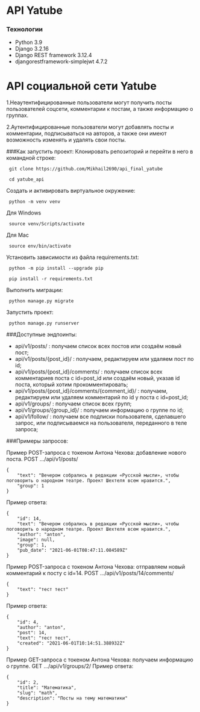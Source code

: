 # API Yatube

### Технологии

* Python 3.9
* Django 3.2.16
* Django REST framework 3.12.4
* djangorestframework-simplejwt 4.7.2
# API социальной сети Yatube

1.Неаутентифицированные пользователи могут получить посты пользователей соцсети,  комментарии к постам, а также информацию о группах.

2.Аутентифицированные пользователи могут добавлять посты и комментарии, подписываться на авторов, а также они имеют возможность изменять и удалять свои посты.

###Как запустить проект:
Клонировать репозиторий и перейти в него в командной строке:
```
 git clone https://github.com/Mikhail2690/api_final_yatube
```
```
 cd yatube_api
```
Cоздать и активировать виртуальное окружение:
```
 python -m venv venv
```
Для Windows
```
 source venv/Scripts/activate
```
Для Mac
```
 source env/bin/activate
```
Установить зависимости из файла requirements.txt:
```
 python -m pip install --upgrade pip
```
```
 pip install -r requirements.txt
```
Выполнить миграции:
```
 python manage.py migrate
```
Запустить проект:
```
 python manage.py runserver
```
###Доступные эндпоинты:

* api/v1/posts/ : получаем список всех постов или создаём новый пост;
* api/v1/posts/{post_id}/ : получаем, редактируем или удаляем пост по id;
* api/v1/posts/{post_id}/comments/ : получаем список всех комментариев поста с id=post_id или создаём новый, указав id поста, который хотим прокомментировать;
* api/v1/posts/{post_id}/comments/{comment_id}/ : получаем, редактируем или удаляем комментарий по id у поста с id=post_id;
* api/v1/groups/ : получаем список всех групп;
* api/v1/groups/{group_id}/ : получаем информацию о группе по id;
* api/v1/follow/ : получаем все подписки пользователя, сделавшего запрос, или подписываемся на пользователя, переданного в теле запроса;

###Примеры запросов:

Пример POST-запроса с токеном Антона Чехова: добавление нового поста.
POST .../api/v1/posts/
```
{
    "text": "Вечером собрались в редакции «Русской мысли», чтобы поговорить о народном театре. Проект Шехтеля всем нравится.",
    "group": 1
}
```

Пример ответа:
```
{
    "id": 14,
    "text": "Вечером собрались в редакции «Русской мысли», чтобы поговорить о народном театре. Проект Шехтеля всем нравится.",
    "author": "anton",
    "image": null,
    "group": 1,
    "pub_date": "2021-06-01T08:47:11.084589Z"
}
```

Пример POST-запроса с токеном Антона Чехова: отправляем новый комментарий к посту с id=14.
POST .../api/v1/posts/14/comments/
```
{
    "text": "тест тест"
}
```

Пример ответа:
```
{
    "id": 4,
    "author": "anton",
    "post": 14,
    "text": "тест тест",
    "created": "2021-06-01T10:14:51.388932Z"
}
```

Пример GET-запроса с токеном Антона Чехова: получаем информацию о группе.
GET .../api/v1/groups/2/
Пример ответа:
```
{
    "id": 2,
    "title": "Математика",
    "slug": "math",
    "description": "Посты на тему математики"
}
```
